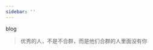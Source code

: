 ```yaml
---
sidebar: ''
---
```


 blog

<blockquote class="blockquote-center">优秀的人，不是不合群，而是他们合群的人里面没有你</blockquote>